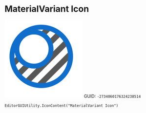 # MaterialVariant Icon
![](/img/MaterialVariant%20Icon.png)
GUID: `-2734060176324238514`
```
EditorGUIUtility.IconContent("MaterialVariant Icon")
```
